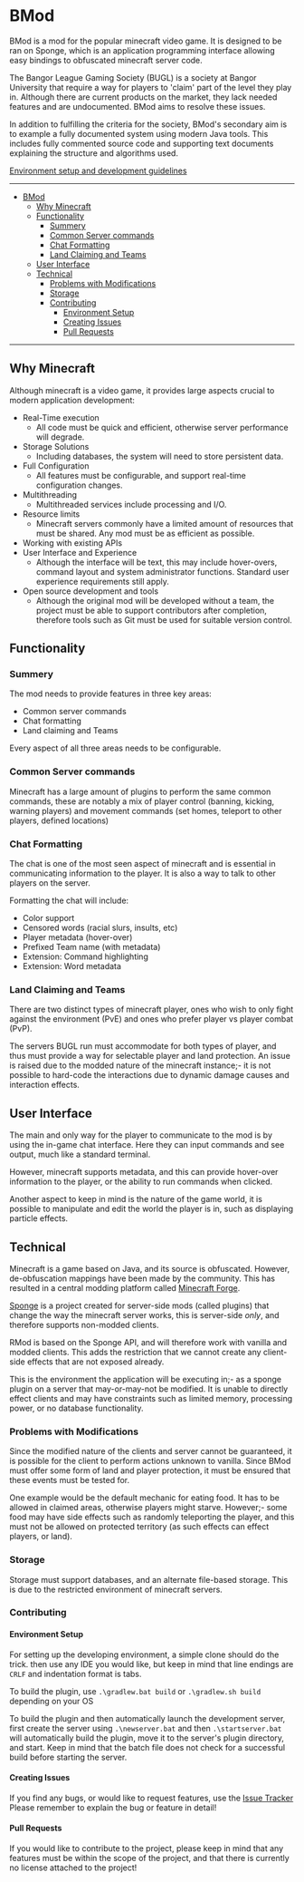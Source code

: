 # BMod

BMod is a mod for the popular minecraft video game. It is designed to be
ran on Sponge, which is an application programming interface allowing easy bindings
to obfuscated minecraft server code.

The Bangor League Gaming Society (BUGL) is a society at Bangor University that
require a way for players to 'claim' part of the level they play in.
Although there are current products on the market, they lack needed features and
are undocumented. BMod aims to resolve these issues.

In addition to fulfilling the criteria for the society, BMod's secondary
aim is to example a fully documented system using modern Java tools. This includes
fully commented source code and supporting text documents explaining the structure
and algorithms used.

[Environment setup and development guidelines](#Contributing)

---

- [BMod](#BMod)
	- [Why Minecraft](#Why-Minecraft)
	- [Functionality](#Functionality)
		- [Summery](#Summery)
		- [Common Server commands](#Common-Server-commands)
		- [Chat Formatting](#Chat-Formatting)
		- [Land Claiming and Teams](#Land-Claiming-and-Teams)
	- [User Interface](#User-Interface)
	- [Technical](#Technical)
		- [Problems with Modifications](#Problems-with-Modifications)
		- [Storage](#Storage)
		- [Contributing](#Contributing)
			- [Environment Setup](#Environment-Setup)
			- [Creating Issues](#Creating-Issues)
			- [Pull Requests](#Pull-Requests)

---

## Why Minecraft

Although minecraft is a video game, it provides large aspects crucial to modern
application development:

- Real-Time execution
	- All code must be quick and efficient, otherwise server performance will degrade.
- Storage Solutions
	- Including databases, the system will need to store persistent data.
- Full Configuration
	- All features must be configurable, and support real-time configuration changes.
- Multithreading
	- Multithreaded services include processing and I/O.
- Resource limits
	- Minecraft servers commonly have a limited amount of resources that must be
		shared. Any mod must be as efficient as possible.
- Working with existing APIs
- User Interface and Experience
	- Although the interface will be text, this may include hover-overs, command
		layout and system administrator functions. Standard user experience requirements
		still apply.
- Open source development and tools
	- Although the original mod will be developed without a team, the project must
		be able to support contributors after completion, therefore tools such as
		Git must be used for suitable version control.

## Functionality

### Summery

The mod needs to provide features in three key areas:

- Common server commands
- Chat formatting
- Land claiming and Teams

Every aspect of all three areas needs to be configurable.

### Common Server commands

Minecraft has a large amount of plugins to perform the same common commands,
these are notably a mix of player control (banning, kicking, warning players)
and movement commands (set homes, teleport to other players, defined locations)

### Chat Formatting

The chat is one of the most seen aspect of minecraft and is essential in communicating
information to the player. It is also a way to talk to other players on the server.

Formatting the chat will include:

- Color support
- Censored words (racial slurs, insults, etc)
- Player metadata (hover-over)
- Prefixed Team name (with metadata)
- Extension: Command highlighting
- Extension: Word metadata

### Land Claiming and Teams

There are two distinct types of minecraft player, ones who wish to only fight against
the environment (PvE) and ones who prefer player vs player combat (PvP).

The servers BUGL run must accommodate for both types of player, and thus must provide
a way for selectable player and land protection. An issue is raised due to the modded
nature of the minecraft instance;- it is not possible to hard-code the interactions
due to dynamic damage causes and interaction effects.

## User Interface

The main and only way for the player to communicate to the mod is by using the
in-game chat interface. Here they can input commands and see output, much like a
standard terminal.

However, minecraft supports metadata, and this can provide hover-over information
to the player, or the ability to run commands when clicked.

Another aspect to keep in mind is the nature of the game world, it is possible to
manipulate and edit the world the player is in, such as displaying particle effects.

## Technical

Minecraft is a game based on Java, and its source is obfuscated. However, de-obfuscation
mappings have been made by the community. This has resulted in a central modding
platform called [Minecraft Forge](https://github.com/MinecraftForge).

[Sponge](https://github.com/SpongePowered) is a project created for server-side
mods (called plugins) that change the way the minecraft server works, this is
server-side *only*, and therefore supports non-modded clients.

RMod is based on the Sponge API, and will therefore work with vanilla and modded
clients. This adds the restriction that we cannot create any client-side effects
that are not exposed already.

This is the environment the application will be executing in;- as a sponge plugin
on a server that may-or-may-not be modified. It is unable to directly effect clients
and may have constraints such as limited memory, processing power, or no database
functionality.

### Problems with Modifications

Since the modified nature of the clients and server cannot be guaranteed, it is
possible for the client to perform actions unknown to vanilla. Since BMod must offer
some form of land and player protection, it must be ensured that these events must be
tested for.

One example would be the default mechanic for eating food. It has to be allowed
in claimed areas, otherwise players might starve. However;- some food may have
side effects such as randomly teleporting the player, and this must not be allowed
on protected territory (as such effects can effect players, or land).

### Storage

Storage must support databases, and an alternate file-based storage. This is due
to the restricted environment of minecraft servers.

### Contributing

#### Environment Setup

For setting up the developing environment, a simple clone should do the trick.
then use any IDE you would like, but keep in mind that line endings are `CRLF`
and indentation format is tabs.

To build the plugin, use `.\gradlew.bat build` or `.\gradlew.sh build` depending on your OS

To build the plugin and then automatically launch the development server, first create the server using `.\newserver.bat`
and then `.\startserver.bat` will automatically build the plugin, move it to the server's plugin directory, and start.
Keep in mind that the batch file does not check for a successful build before starting the server.

#### Creating Issues

If you find any bugs, or would like to request features, use the [Issue Tracker](https://github.com/WYVERN2742/Bmod/issues)
Please remember to explain the bug or feature in detail!

#### Pull Requests

If you would like to contribute to the project, please keep in mind that any features must be within the scope of the project, and that there is currently no license attached to the project!
